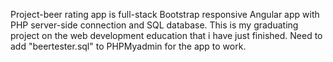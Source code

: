 Project-beer rating app is full-stack Bootstrap responsive Angular app with PHP server-side connection and SQL database. This is my graduating project on the web development education that i have just finished.
Need to add "beertester.sql" to PHPMyadmin for the app to work.
